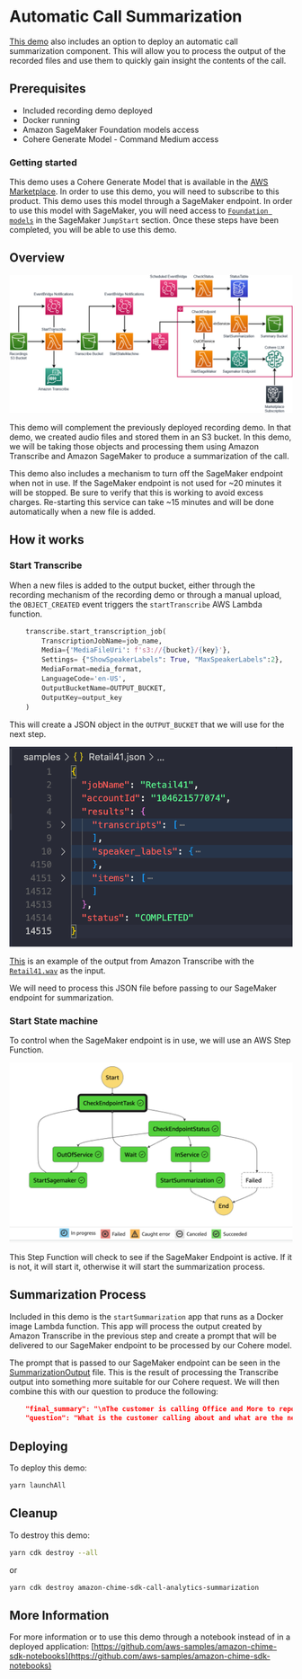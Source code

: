 # Automatic Call Summarization

[This demo](./) also includes an option to deploy an automatic call summarization component. This will allow you to process the output of the recorded files and use them to quickly gain insight the contents of the call.

## Prerequisites

- Included recording demo deployed
- Docker running
- Amazon SageMaker Foundation models access
- Cohere Generate Model - Command Medium access

### Getting started

This demo uses a Cohere Generate Model that is available in the [AWS Marketplace](https://aws.amazon.com/marketplace/pp/prodview-6dmzzso5vu5my). In order to use this demo, you will need to subscribe to this product. This demo uses this model through a SageMaker endpoint. In order to use this model with SageMaker, you will need access to [`Foundation models`](https://us-east-1.console.aws.amazon.com/sagemaker/home?region=us-east-1#/foundation-models) in the SageMaker `JumpStart` section. Once these steps have been completed, you will be able to use this demo.

## Overview

![Summarization](images/CallAnalyticsRecording-Summarization.png)

This demo will complement the previously deployed recording demo. In that demo, we created audio files and stored them in an S3 bucket. In this demo, we will be taking those objects and processing them using Amazon Transcribe and Amazon SageMaker to produce a summarization of the call.

This demo also includes a mechanism to turn off the SageMaker endpoint when not in use. If the SageMaker endpoint is not used for ~20 minutes it will be stopped. Be sure to verify that this is working to avoid excess charges. Re-starting this service can take ~15 minutes and will be done automatically when a new file is added.

## How it works

### Start Transcribe

When a new files is added to the output bucket, either through the recording mechanism of the recording demo or through a manual upload, the `OBJECT_CREATED` event triggers the `startTranscribe` AWS Lambda function.

```python
    transcribe.start_transcription_job(
        TranscriptionJobName=job_name,
        Media={'MediaFileUri': f's3://{bucket}/{key}'},
        Settings= {"ShowSpeakerLabels": True, "MaxSpeakerLabels":2},
        MediaFormat=media_format,
        LanguageCode='en-US',
        OutputBucketName=OUTPUT_BUCKET,
        OutputKey=output_key
    )
```

This will create a JSON object in the `OUTPUT_BUCKET` that we will use for the next step.

![TranscribeOutput](/images/TranscribeOutput.png)

[This](/samples/Retail41.json) is an example of the output from Amazon Transcribe with the [`Retail41.wav`](/samples/Retail41.wav) as the input.

We will need to process this JSON file before passing to our SageMaker endpoint for summarization.

### Start State machine

To control when the SageMaker endpoint is in use, we will use an AWS Step Function.

![StepFunction](/images/StepFunction.png)

This Step Function will check to see if the SageMaker Endpoint is active. If it is not, it will start it, otherwise it will start the summarization process.

## Summarization Process

Included in this demo is the `startSummarization` app that runs as a Docker image Lambda function. This app will process the output created by Amazon Transcribe in the previous step and create a prompt that will be delivered to our SageMaker endpoint to be processed by our Cohere model.

The prompt that is passed to our SageMaker endpoint can be seen in the [SummarizationOutput](/samples/31a62a1d-5dab-4b8d-8f17-1dad22c6f075.json) file. This is the result of processing the Transcribe output into something more suitable for our Cohere request. We will then combine this with our question to produce the following:

```json
    "final_summary": "\nThe customer is calling Office and More to report an issue with their copier. The copier is giving an error message saying the copier quantity limit has been reached, but the customer believes they have unlimited copies with their rental. The customer is unable to print something they need for a project and needs assistance amending the contract. The customer is also asking about the next steps to resolve the issue. The customer service representative will need to speak with the appropriate person to amend the contract and provide the customer with the correct contact information. The customer will need to provide the customer service representative with the model number of the copier and the name of the business. The customer service representative will then look into the issue and try to resolve it as quickly as possible.",
    "question": "What is the customer calling about and what are the next steps?",
```

## Deploying

To deploy this demo:

```bash
yarn launchAll
```

## Cleanup

To destroy this demo:

```bash
yarn cdk destroy --all
```

or

```bash
yarn cdk destroy amazon-chime-sdk-call-analytics-summarization
```

## More Information

For more information or to use this demo through a notebook instead of in a deployed application: [https://github.com/aws-samples/amazon-chime-sdk-notebooks](https://github.com/aws-samples/amazon-chime-sdk-notebooks)
